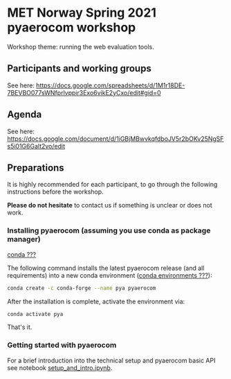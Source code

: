 # MET Norway Spring 2021 pyaerocom workshop

Workshop theme: running the web evaluation tools.

## Participants and working groups

See here: https://docs.google.com/spreadsheets/d/1M1r18DE-7BEVBO077sWNfprlvppir3Exo6vikE2yCxo/edit#gid=0

## Agenda

See here: https://docs.google.com/document/d/1iGBjMBwvkqfdboJV5r2bOKv25NgSFs5i01G6Galt2vo/edit

## Preparations

It is highly recommended for each participant, to go through the following instructions before the workshop.

**Please do not hesitate** to contact us if something is unclear or does not work.

### Installing pyaerocom (assuming you use conda as package manager)

[conda ???](https://docs.conda.io/en/latest/)

The following command installs the latest pyaerocom release (and all requirements) into a new conda
environment ([conda environments ???](https://docs.conda.io/projects/conda/en/latest/user-guide/tasks/manage-environments.html)):

```bash
conda create -c conda-forge --name pya pyaerocom
```

After the installation is complete, activate the environment via:

```bash
conda activate pya
```

That's it.

### Getting started with pyaerocom

For a brief introduction into the technical setup and pyaerocom basic API see notebook [setup_and_intro.ipynb](https://github.com/jgliss/pyaerocom-meetings/blob/master/Feb2021_Workshop/setup_and_intro.ipynb).
